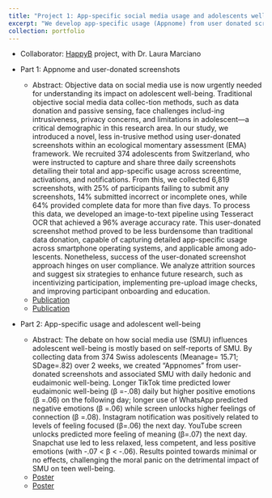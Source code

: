 ```yaml
---
title: "Project 1: App-specific social media usage and adolescents well-being <br/>"
excerpt: "We develop app-specific usage (Appnome) from user donated screenshots in an EMA study, and explore the relationships between app-specific use, problematic social media use, hedonic well-being, and eudaimonic well-being<br/><img src='images/happyb.png'>"
collection: portfolio
---
```


- Collaborator: [HappyB](https://www.laura-marciano.com/happyb) project, with Dr. Laura Marciano
- Part 1: Appnome and user-donated screenshots
  - Abstract: Objective data on social media use is now urgently needed for understanding its impact on adolescent well-being. Traditional objective social media data collec-tion methods, such as data donation and passive sensing, face challenges includ-ing intrusiveness, privacy concerns, and limitations in adolescent—a critical demographic in this research area. In our study, we introduced a novel, less in-trusive method using user-donated screenshots within an ecological momentary assessment (EMA) framework. We recruited 374 adolescents from Switzerland, who were instructed to capture and share three daily screenshots detailing their total and app-specific usage across screentime, activations, and notifications. From this, we collected 6,819 screenshots, with 25% of participants failing to submit any screenshots, 14% submitted incorrect or incomplete ones, while 64% provided complete data for more than five days. To process this data, we developed an image-to-text pipeline using Tesseract OCR that achieved a 96% average accuracy rate. This user-donated screenshot method proved to be less burdensome than traditional data donation, capable of capturing detailed app-specific usage across smartphone operating systems, and applicable among ado-lescents. Nonetheless, success of the user-donated screenshot approach hinges on user compliance. We analyze attrition sources and suggest six strategies to enhance future research, such as incentivizing participation, implementing pre-upload image checks, and improving participant onboarding and education.
  - [Publication](files/happyb_screenshot_method_published.pdf)
  - [Publication](https://drive.google.com/file/d/1a3Da3i2sJvIwqgvPJtwU2CtRJKDSXaJb/view?usp=drive_link)

- Part 2: App-specific usage and adolescent well-being
  - Abstract: The debate on how social media use (SMU) influences adolescent well-being is mostly based on self-reports of SMU. By collecting data from 374 Swiss adolescents (Meanage= 15.71; SDage=.82) over 2 weeks, we created “Appnomes” from user-donated screenshots and associated SMU with daily hedonic and eudaimonic well-being. Longer TikTok time predicted lower eudaimonic well-being (β =-.08) daily but higher positive emotions (β =.06) on the following day; longer use of WhatsApp predicted negative emotions (β =.06) while screen unlocks higher feelings of connection (β =.08). Instagram notification was positively related to levels of feeling focused (β=.06) the next day. YouTube screen unlocks predicted more feeling of meaning (β=.07) the next day. Snapchat use led to less relaxed, less competent, and less positive emotions (with -.07 < β < -.06). Results pointed towards minimal or no effects, challenging the moral panic on the detrimental impact of SMU on teen well-being.
  - [Poster](files/apa_poster_f.pdf)
  - [Poster](https://drive.google.com/file/d/155ITbJRIJfKlA-LklKju5ZSzGm15A9UY/view?usp=drive_link)


